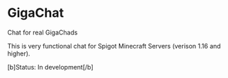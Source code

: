 # GigaChat
Chat for real GigaChads

This is very functional chat for Spigot Minecraft Servers (verison 1.16 and higher).

[b]Status: In development[/b]
